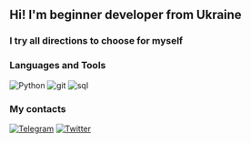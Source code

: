 ## Hi! I'm beginner developer from Ukraine
### I try all directions to choose for myself

### Languages and Tools
![Python](https://img.shields.io/badge/-Python-FFD700?style=for-the-badge&logo=python)
![git](https://img.shields.io/badge/-Git-231F29?style=for-the-badge&logo=git)
![sql](https://img.shields.io/badge/-SQL-973EF8?style=for-the-badge)
<br />
### My contacts
[![Telegram](https://img.shields.io/badge/-Telegram-267DDE?style=for-the-badge&logo=telegram)](https://t.me/vslbdn)
[![Twitter](https://img.shields.io/badge/-Twitter-0C63AB?style=for-the-badge&logo=twitter)](https://twitter.com/voslobodan)
